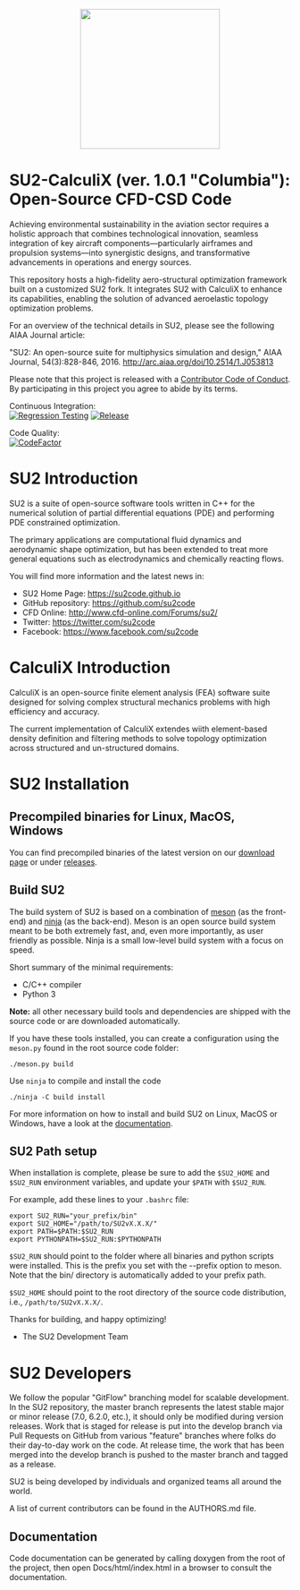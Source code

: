 <p align="center">
<img width="250" height="250" src="Docs/logo.png">
</p>


# SU2-CalculiX (ver. 1.0.1 "Columbia"): Open-Source CFD-CSD Code

Achieving environmental sustainability in the aviation sector requires a holistic approach that combines technological innovation, seamless integration of key aircraft components—particularly airframes and propulsion systems—into synergistic designs, and transformative advancements in operations and energy sources.

This repository hosts a high-fidelity aero-structural optimization framework built on a customized SU2 fork. It integrates SU2 with CalculiX to enhance its capabilities, enabling the solution of advanced aeroelastic topology optimization problems.


For an overview of the technical details in SU2, please see the following AIAA Journal article:

"SU2: An open-source suite for multiphysics simulation and design," AIAA Journal, 54(3):828-846, 2016. <http://arc.aiaa.org/doi/10.2514/1.J053813>

Please note that this project is released with a [Contributor Code of Conduct](CODE_OF_CONDUCT.md). By participating in this project you agree to abide by its terms.

Continuous Integration:<br/>
[![Regression Testing](https://github.com/su2code/SU2/workflows/Regression%20Testing/badge.svg?branch=develop)](https://github.com/su2code/SU2/actions)
[![Release](https://github.com/su2code/SU2/workflows/Release%20Management/badge.svg?branch=develop)](https://github.com/su2code/SU2/actions)

Code Quality:<br/>
[![CodeFactor](https://www.codefactor.io/repository/github/su2code/su2/badge)](https://www.codefactor.io/repository/github/su2code/su2)

# SU2 Introduction

SU2 is a suite of open-source software tools written in C++ for the numerical solution of partial differential equations (PDE) and performing PDE constrained optimization.

The primary applications are computational fluid dynamics and aerodynamic shape optimization, but has been extended to treat more general equations such as electrodynamics and chemically reacting flows.

You will find more information and the latest news in:

- SU2 Home Page: <https://su2code.github.io>
- GitHub repository: <https://github.com/su2code>
- CFD Online: <http://www.cfd-online.com/Forums/su2/>
- Twitter: <https://twitter.com/su2code>
- Facebook: <https://www.facebook.com/su2code>

# CalculiX Introduction

CalculiX is an open-source finite element analysis (FEA) software suite designed for solving complex structural mechanics problems with high efficiency and accuracy. 

The current implementation of CalculiX extendes wiith element-based density definition and filtering methods to solve topology optimization across structured and un-structured domains. 

# SU2 Installation

## Precompiled binaries for Linux, MacOS, Windows

You can find precompiled binaries of the latest version on our [download page](https://su2code.github.io/download.html) or under [releases](https://github.com/su2code/SU2/releases).

## Build SU2

The build system of SU2 is based on a combination of [meson](http://mesonbuild.com/) (as the front-end) and [ninja](https://ninja-build.org/) (as the back-end). Meson is an open source build system meant to be both extremely fast, and, even more importantly, as user friendly as possible. Ninja is a small low-level build system with a focus on speed.

Short summary of the minimal requirements:

- C/C++ compiler
- Python 3

**Note:** all other necessary build tools and dependencies are shipped with the source code or are downloaded automatically.

If you have these tools installed, you can create a configuration using the `meson.py` found in the root source code folder:

```
./meson.py build
```

Use `ninja` to compile and install the code

```
./ninja -C build install
```

For more information on how to install and build SU2 on Linux, MacOS or Windows, have a look at the [documentation](https://su2code.github.io/docs_v7/).

## SU2 Path setup

When installation is complete, please be sure to add the `$SU2_HOME` and `$SU2_RUN` environment variables, and update your `$PATH` with `$SU2_RUN`.

For example, add these lines to your `.bashrc` file:

```
export SU2_RUN="your_prefix/bin"
export SU2_HOME="/path/to/SU2vX.X.X/"
export PATH=$PATH:$SU2_RUN
export PYTHONPATH=$SU2_RUN:$PYTHONPATH
```

`$SU2_RUN` should point to the folder where all binaries and python scripts were installed. This is the prefix you set with the --prefix option to meson. Note that the bin/ directory is automatically added to your prefix path.

`$SU2_HOME` should point to the root directory of the source code distribution, i.e., `/path/to/SU2vX.X.X/`.

Thanks for building, and happy optimizing!

- The SU2 Development Team

# SU2 Developers

We follow the popular "GitFlow" branching model for scalable development. In the SU2 repository, the master branch represents the latest stable major or minor release (7.0, 6.2.0, etc.), it should only be modified during version releases. Work that is staged for release is put into the develop branch via Pull Requests on GitHub from various "feature" branches where folks do their day-to-day work on the code. At release time, the work that has been merged into the develop branch is pushed to the master branch and tagged as a release.

SU2 is being developed by individuals and organized teams all around the world.

A list of current contributors can be found in the AUTHORS.md file.

## Documentation

Code documentation can be generated by calling doxygen from the root of the project, then open Docs/html/index.html in a browser to consult the documentation.
